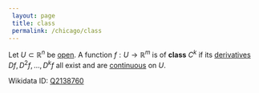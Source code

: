 ```yaml
---
 layout: page
 title: class
 permalink: /chicago/class
---
```

Let $U \subset \mathbb R^n$ be [open](https://mathgloss.github.io/MathGloss/chicago/open). A function $f: U\to \mathbb R^m$ is of **class** $C^k$ if its [derivatives](https://mathgloss.github.io/MathGloss/chicago/differentiable) $Df, D^2f,\dots, D^kf$ all exist and are [continuous](https://mathgloss.github.io/MathGloss/chicago/continuous) on $U$.

Wikidata ID: [Q2138760](https://www.wikidata.org/wiki/Q2138760)